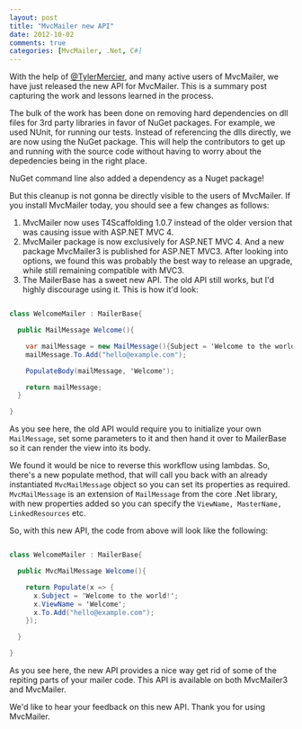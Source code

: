 ```yaml
---
layout: post
title: "MvcMailer new API"
date: 2012-10-02
comments: true
categories: [MvcMailer, .Net, C#]
---
```


With the help of [@TylerMercier](http://codecuriosity.com/), and many active users of MvcMailer, we have just released the new API for MvcMailer. This is a summary post capturing the work and lessons learned in the process.

The bulk of the work has been done on removing hard dependencies on dll files for 3rd party libraries in favor of NuGet packages. For example, we used NUnit, for running our tests. Instead of referencing the dlls directly, we are now using the NuGet package. This will help the contributors to get up and running with the source code without having to worry about the depedencies being in the right place.

NuGet command line also added a dependency as a Nuget package!

But this cleanup is not gonna be directly visible to the users of MvcMailer. If you install MvcMailer today, you should see a few changes as follows:

1. MvcMailer now uses T4Scaffolding 1.0.7 instead of the older version that was causing issue with ASP.NET MVC 4.
2. MvcMailer package is now exclusively for ASP.NET MVC 4. And a new package MvcMailer3 is published for ASP.NET MVC3. After looking into options, we found this was probably the best way to release an upgrade, while still remaining compatible with MVC3.
3. The MailerBase has a sweet new API. The old API still works, but I'd highly discourage using it. This is how it'd look:

``` csharp Example code showing old API

class WelcomeMailer : MailerBase{

  public MailMessage Welcome(){

    var mailMessage = new MailMessage(){Subject = 'Welcome to the world!'};
    mailMessage.To.Add("hello@example.com");

    PopulateBody(mailMessage, 'Welcome');

    return mailMessage;
  }

}

```

As you see here, the old API would require you to initialize your own <code>MailMessage</code>, set some parameters to it and then hand it over to MailerBase so it can render the view into its body.

We found it would be nice to reverse this workflow using lambdas. So, there's a new populate method, that will call you back with an already instantiated <code>MvcMailMessage</code> object so you can set its properties as required. <code>MvcMailMessage</code> is an extension of <code>MailMessage</code> from the core .Net library, with new properties added so you can specify the <code>ViewName, MasterName, LinkedResources</code> etc.

So, with this new API, the code from above will look like the following:

``` csharp Example code with the new API

class WelcomeMailer : MailerBase{

  public MvcMailMessage Welcome(){

    return Populate(x => {
      x.Subject = 'Welcome to the world!';
      x.ViewName = 'Welcome';
      x.To.Add("hello@example.com");
    });

  }

}

```

As you see here, the new API provides a nice way get rid of some of the repiting parts of your mailer code. This API is available on both MvcMailer3 and MvcMailer.

We'd like to hear your feedback on this new API. Thank you for using MvcMailer.
